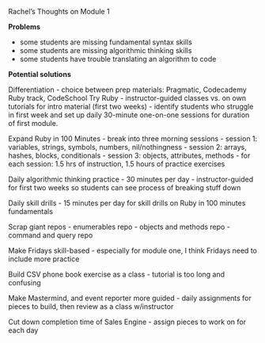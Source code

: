 Rachel’s Thoughts on Module 1

**Problems**

- some students are missing fundamental syntax skills
- some students are missing algorithmic thinking skills
- some students have trouble translating an algorithm to code

**Potential solutions**

Differentiation
	- choice between prep materials: Pragmatic, Codecademy Ruby track, CodeSchool Try Ruby
	- instructor-guided classes vs. on own tutorials for intro material (first two weeks)
	- identify students who struggle in first week and set up daily 30-minute one-on-one sessions for duration of first module.

Expand Ruby in 100 Minutes
	- break into three morning sessions
	- session 1: variables, strings, symbols, numbers, nil/nothingness
	- session 2: arrays, hashes, blocks, conditionals
	- session 3: objects, attributes, methods
	- for each session: 1.5 hrs of instruction, 1.5 hours of practice exercises

Daily algorithmic thinking practice
	- 30 minutes per day
	- instructor-guided for first two weeks so students can see process of breaking stuff down

Daily skill drills
	- 15 minutes per day for skill drills on Ruby in 100 minutes fundamentals

Scrap giant repos
 	- enumerables repo
	- objects and methods repo
	- command and query repo

Make Fridays skill-based
	- especially for module one, I think Fridays need to include more practice

Build CSV phone book exercise as a class
	- tutorial is too long and confusing

Make Mastermind, and event reporter more guided
	- daily assignments for pieces to build, then review as a class w/instructor

Cut down completion time of Sales Engine
 	- assign pieces to work on for each day
